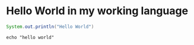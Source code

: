 # Hello World in my working language
```java
System.out.println("Hello World")
```

```shell
echo "hello world"
```